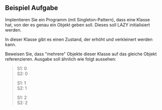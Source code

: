 ## Beispiel Aufgabe
Implentieren Sie ein Programm (mit Singleton-Pattern), dass eine Klasse hat, von der es genau ein Objekt geben soll. Dieses soll LAZY initialisiert werden.  
  
In dieser Klasse gibt es einen Zustand, der erhöht und verkleinert werden kann.  
  
Beweisen Sie, dass "mehrere" Objekte dieser Klasse auf das gleiche Objekt referenzieren. Ausgabe soll ähnlich wie folgt aussehen:
>S1: 0  
>S2: 0
>
>S1: 1  
>S2: 1
>
>S1: 2  
>S2: 2